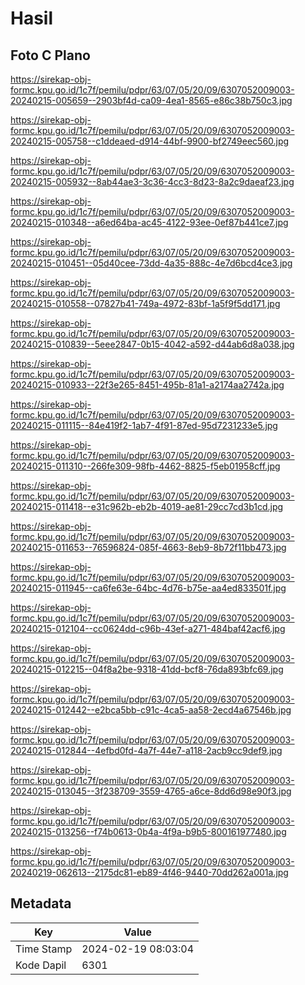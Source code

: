 # Hasil

## Foto C Plano

https://sirekap-obj-formc.kpu.go.id/1c7f/pemilu/pdpr/63/07/05/20/09/6307052009003-20240215-005659--2903bf4d-ca09-4ea1-8565-e86c38b750c3.jpg

https://sirekap-obj-formc.kpu.go.id/1c7f/pemilu/pdpr/63/07/05/20/09/6307052009003-20240215-005758--c1ddeaed-d914-44bf-9900-bf2749eec560.jpg

https://sirekap-obj-formc.kpu.go.id/1c7f/pemilu/pdpr/63/07/05/20/09/6307052009003-20240215-005932--8ab44ae3-3c36-4cc3-8d23-8a2c9daeaf23.jpg

https://sirekap-obj-formc.kpu.go.id/1c7f/pemilu/pdpr/63/07/05/20/09/6307052009003-20240215-010348--a6ed64ba-ac45-4122-93ee-0ef87b441ce7.jpg

https://sirekap-obj-formc.kpu.go.id/1c7f/pemilu/pdpr/63/07/05/20/09/6307052009003-20240215-010451--05d40cee-73dd-4a35-888c-4e7d6bcd4ce3.jpg

https://sirekap-obj-formc.kpu.go.id/1c7f/pemilu/pdpr/63/07/05/20/09/6307052009003-20240215-010558--07827b41-749a-4972-83bf-1a5f9f5dd171.jpg

https://sirekap-obj-formc.kpu.go.id/1c7f/pemilu/pdpr/63/07/05/20/09/6307052009003-20240215-010839--5eee2847-0b15-4042-a592-d44ab6d8a038.jpg

https://sirekap-obj-formc.kpu.go.id/1c7f/pemilu/pdpr/63/07/05/20/09/6307052009003-20240215-010933--22f3e265-8451-495b-81a1-a2174aa2742a.jpg

https://sirekap-obj-formc.kpu.go.id/1c7f/pemilu/pdpr/63/07/05/20/09/6307052009003-20240215-011115--84e419f2-1ab7-4f91-87ed-95d7231233e5.jpg

https://sirekap-obj-formc.kpu.go.id/1c7f/pemilu/pdpr/63/07/05/20/09/6307052009003-20240215-011310--266fe309-98fb-4462-8825-f5eb01958cff.jpg

https://sirekap-obj-formc.kpu.go.id/1c7f/pemilu/pdpr/63/07/05/20/09/6307052009003-20240215-011418--e31c962b-eb2b-4019-ae81-29cc7cd3b1cd.jpg

https://sirekap-obj-formc.kpu.go.id/1c7f/pemilu/pdpr/63/07/05/20/09/6307052009003-20240215-011653--76596824-085f-4663-8eb9-8b72f11bb473.jpg

https://sirekap-obj-formc.kpu.go.id/1c7f/pemilu/pdpr/63/07/05/20/09/6307052009003-20240215-011945--ca6fe63e-64bc-4d76-b75e-aa4ed833501f.jpg

https://sirekap-obj-formc.kpu.go.id/1c7f/pemilu/pdpr/63/07/05/20/09/6307052009003-20240215-012104--cc0624dd-c96b-43ef-a271-484baf42acf6.jpg

https://sirekap-obj-formc.kpu.go.id/1c7f/pemilu/pdpr/63/07/05/20/09/6307052009003-20240215-012215--04f8a2be-9318-41dd-bcf8-76da893bfc69.jpg

https://sirekap-obj-formc.kpu.go.id/1c7f/pemilu/pdpr/63/07/05/20/09/6307052009003-20240215-012442--e2bca5bb-c91c-4ca5-aa58-2ecd4a67546b.jpg

https://sirekap-obj-formc.kpu.go.id/1c7f/pemilu/pdpr/63/07/05/20/09/6307052009003-20240215-012844--4efbd0fd-4a7f-44e7-a118-2acb9cc9def9.jpg

https://sirekap-obj-formc.kpu.go.id/1c7f/pemilu/pdpr/63/07/05/20/09/6307052009003-20240215-013045--3f238709-3559-4765-a6ce-8dd6d98e90f3.jpg

https://sirekap-obj-formc.kpu.go.id/1c7f/pemilu/pdpr/63/07/05/20/09/6307052009003-20240215-013256--f74b0613-0b4a-4f9a-b9b5-800161977480.jpg

https://sirekap-obj-formc.kpu.go.id/1c7f/pemilu/pdpr/63/07/05/20/09/6307052009003-20240219-062613--2175dc81-eb89-4f46-9440-70dd262a001a.jpg


## Metadata

| Key        | Value               |
| ---------- | ------------------- |
| Time Stamp | 2024-02-19 08:03:04 |
| Kode Dapil | 6301                |



